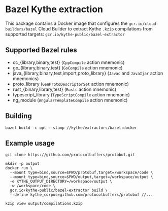 # Bazel Kythe extraction

This package contains a Docker image that configures the `gcr.io/cloud-builders/bazel` Cloud Builder
to extract Kythe `.kzip` compilations from supported targets: `gcr.io/kythe-public/bazel-extractor`

## Supported Bazel rules

* cc_{library,binary,test} (`CppCompile` action mnemonic)
* go_{library,binary,test} (`GoCompile` action mnemonic)
* java_{library,binary,test,import,proto_library} (`Javac` and `JavaIjar` action mnemonics)
* proto_library (`GenProtoDescriptorSet` action mnemonic)
* rust_{binary,library,test} (`Rustc` action mnemonic)
* typescript_library (`TypeScriptCompile` action mnemonic)
* ng_module (`AngularTemplateCompile` action mnemonic)

## Building

```shell
bazel build -c opt --stamp //kythe/extractors/bazel:docker
```

## Example usage

```shell
git clone https://github.com/protocolbuffers/protobuf.git

mkdir -p output
docker run \
  --mount type=bind,source=$PWD/protobuf,target=/workspace/code \
  --mount type=bind,source=$PWD/output,target=/workspace/output \
  -e KYTHE_OUTPUT_DIRECTORY=/workspace/output \
  -w /workspace/code \
  gcr.io/kythe-public/bazel-extractor build \
  --define kythe_corpus=github.com/protocolbuffers/protobuf //...

kzip view output/compilations.kzip
```
